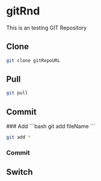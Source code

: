 # gitRnd
This is an testing GIT Repository

## Clone
```bash
git clone gitRepoURL
```

## Pull
```bash
git pull
```

## Commit

<div style="margin-right: 30px;">
### Add
```bash
git add fileName 
```

```bash
git add *
```
</div>

### Commit



## Switch